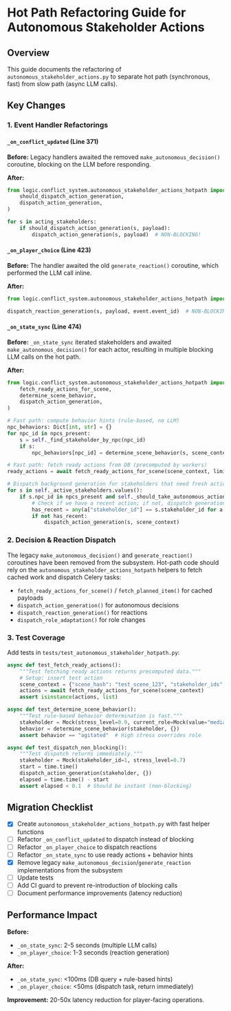 # Hot Path Refactoring Guide for Autonomous Stakeholder Actions

## Overview

This guide documents the refactoring of `autonomous_stakeholder_actions.py` to separate hot path (synchronous, fast) from slow path (async LLM calls).

## Key Changes

### 1. Event Handler Refactorings

#### `_on_conflict_updated` (Line 371)

**Before:** Legacy handlers awaited the removed `make_autonomous_decision()` coroutine, blocking on the LLM before responding.

**After:**
```python
from logic.conflict_system.autonomous_stakeholder_actions_hotpath import (
    should_dispatch_action_generation,
    dispatch_action_generation,
)

for s in acting_stakeholders:
    if should_dispatch_action_generation(s, payload):
        dispatch_action_generation(s, payload)  # NON-BLOCKING!
```

#### `_on_player_choice` (Line 423)

**Before:** The handler awaited the old `generate_reaction()` coroutine, which performed the LLM call inline.

**After:**
```python
from logic.conflict_system.autonomous_stakeholder_actions_hotpath import dispatch_reaction_generation

dispatch_reaction_generation(s, payload, event.event_id)  # NON-BLOCKING!
```

#### `_on_state_sync` (Line 474)

**Before:** `_on_state_sync` iterated stakeholders and awaited `make_autonomous_decision()` for each actor, resulting in multiple
blocking LLM calls on the hot path.

**After:**
```python
from logic.conflict_system.autonomous_stakeholder_actions_hotpath import (
    fetch_ready_actions_for_scene,
    determine_scene_behavior,
    dispatch_action_generation,
)

# Fast path: compute behavior hints (rule-based, no LLM)
npc_behaviors: Dict[int, str] = {}
for npc_id in npcs_present:
    s = self._find_stakeholder_by_npc(npc_id)
    if s:
        npc_behaviors[npc_id] = determine_scene_behavior(s, scene_context)

# Fast path: fetch ready actions from DB (precomputed by workers)
ready_actions = await fetch_ready_actions_for_scene(scene_context, limit=10)

# Dispatch background generation for stakeholders that need fresh actions
for s in self._active_stakeholders.values():
    if s.npc_id in npcs_present and self._should_take_autonomous_action(s, scene_context):
        # Check if we have a recent action; if not, dispatch generation
        has_recent = any(a["stakeholder_id"] == s.stakeholder_id for a in ready_actions)
        if not has_recent:
            dispatch_action_generation(s, scene_context)
```

### 2. Decision & Reaction Dispatch

The legacy `make_autonomous_decision()` and `generate_reaction()` coroutines have been removed from the subsystem. Hot-path code
should rely on the `autonomous_stakeholder_actions_hotpath` helpers to fetch cached work and dispatch Celery tasks:

- `fetch_ready_actions_for_scene()` / `fetch_planned_item()` for cached payloads
- `dispatch_action_generation()` for autonomous decisions
- `dispatch_reaction_generation()` for reactions
- `dispatch_role_adaptation()` for role changes

### 3. Test Coverage

Add tests in `tests/test_autonomous_stakeholder_hotpath.py`:

```python
async def test_fetch_ready_actions():
    """Test fetching ready actions returns precomputed data."""
    # Setup: insert test action
    scene_context = {"scene_hash": "test_scene_123", "stakeholder_ids": [1, 2]}
    actions = await fetch_ready_actions_for_scene(scene_context)
    assert isinstance(actions, list)

async def test_determine_scene_behavior():
    """Test rule-based behavior determination is fast."""
    stakeholder = Mock(stress_level=0.9, current_role=Mock(value="mediator"))
    behavior = determine_scene_behavior(stakeholder, {})
    assert behavior == "agitated"  # High stress overrides role

async def test_dispatch_non_blocking():
    """Test dispatch returns immediately."""
    stakeholder = Mock(stakeholder_id=1, stress_level=0.7)
    start = time.time()
    dispatch_action_generation(stakeholder, {})
    elapsed = time.time() - start
    assert elapsed < 0.1  # Should be instant (non-blocking)
```

## Migration Checklist

- [x] Create `autonomous_stakeholder_actions_hotpath.py` with fast helper functions
- [ ] Refactor `_on_conflict_updated` to dispatch instead of blocking
- [ ] Refactor `_on_player_choice` to dispatch reactions
- [ ] Refactor `_on_state_sync` to use ready actions + behavior hints
- [x] Remove legacy `make_autonomous_decision`/`generate_reaction` implementations from the subsystem
- [ ] Update tests
- [ ] Add CI guard to prevent re-introduction of blocking calls
- [ ] Document performance improvements (latency reduction)

## Performance Impact

**Before:**
- `_on_state_sync`: 2-5 seconds (multiple LLM calls)
- `_on_player_choice`: 1-3 seconds (reaction generation)

**After:**
- `_on_state_sync`: <100ms (DB query + rule-based hints)
- `_on_player_choice`: <50ms (dispatch task, return immediately)

**Improvement:** 20-50x latency reduction for player-facing operations.
